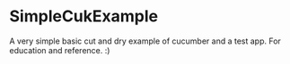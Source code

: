 SimpleCukExample
================

A very simple basic cut and dry example of cucumber and a test app. For education and reference. :)
